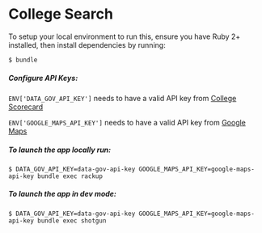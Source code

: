 # College Search

To setup your local environment to run this, ensure you have Ruby 2+ installed,
then install dependencies by running:

```
$ bundle
```

##### Configure API Keys:

`ENV['DATA_GOV_API_KEY']` needs to have a valid API key from [College Scorecard](https://collegescorecard.ed.gov/data/documentation/)

`ENV['GOOGLE_MAPS_API_KEY']` needs to have a valid API key from [Google Maps](https://developers.google.com/maps/documentation/javascript/get-api-key)

##### To launch the app locally run:

```
$ DATA_GOV_API_KEY=data-gov-api-key GOOGLE_MAPS_API_KEY=google-maps-api-key bundle exec rackup
```

##### To launch the app in dev mode:

```
$ DATA_GOV_API_KEY=data-gov-api-key GOOGLE_MAPS_API_KEY=google-maps-api-key bundle exec shotgun
```
